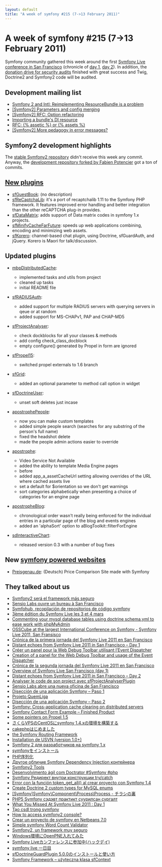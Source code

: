 ```yaml
---
layout: default
title: "A week of symfony #215 (7->13 February 2011)"
---
```


A week of symfony #215 (7->13 February 2011)
============================================

Symfony community gathered this week around the first [Symfony Live conference in San Francisco](http://www.symfony-live.com/san-francisco) (chronicle of [day 1](http://www.symfony-project.org/blog/2011/02/09/symfony-live-san-francisco-day-1), [day 2](http://www.symfony-project.org/blog/2011/02/10/symfony-live-san-francisco-day-2)). In addition, the [donation drive for security audits](http://www.symfony-project.org/blog/2011/02/07/we-re-secure-or-getting-there) finished with great success and Twig, Doctrine2 and Symfony2 code will be audited.

Development mailing list
------------------------

  * [Symfony 2 and Intl: Reimplementing ResourceBundle is a problem](https://groups.google.com/forum/#!topic/symfony-devs/MMUpxFBrZjc)
  * [\[Symfony2\] Parameters and config merging](https://groups.google.com/forum/#!topic/symfony-devs/7_hE8T-M1J4)
  * [\[Symfony2\] RFC: Option refactoring](https://groups.google.com/forum/#!topic/symfony-devs/py91_CEpXic)
  * [Importing a bundle's DI resource](https://groups.google.com/forum/#!topic/symfony-devs/_EOC8VF_PGY)
  * [RFC: \{% assetic %\} or \{% assets %\}](https://groups.google.com/forum/#!topic/symfony-devs/w8-V367qN0k)
  * [\[Symfony2\] More pedagogy in error messages?](https://groups.google.com/forum/#!topic/symfony-devs/-AReqzp4DiU)

Symfony2 development highlights
-------------------------------

The [stable Symfony2 repository](https://github.com/symfony/symfony) didn't receive this week any commit. Anyway, the [development repository forked by Fabien Potencier](https://github.com/fabpot/symfony/) got a ton of commits.

[New plugins](http://www.symfony-project.org/plugins/newest/)
-----------

  * [sfGuestBook](http://www.symfony-project.org/plugins/sfGuestBookPlugin): (no description)
  * [sfReCaptchaLib](http://www.symfony-project.org/plugins/sfReCaptchaLibPlugin): it's a port of recaptchalib 1.11 to the Symfony PHP framework. It features improved error handling and better integration than the other reCAPTCHA plug-in provides.
  * [sfDataMatrix](http://www.symfony-project.org/plugins/sfDataMatrixPlugin): adds support of Data matrix codes in symfony 1.x projects.
  * [sfMinifyCacheFarFuture](http://www.symfony-project.org/plugins/sfMinifyCacheFarFuturePlugin): speeds up web applications combining, encoding and minimizing web assets.
  * [sfKorero](http://www.symfony-project.org/plugins/sfKoreroPlugin): channel-based chat plugin, using Doctrine, sfGuardAuth, and jQuery. Korero is Maori for talk/discussion.

Updated plugins
---------------

  * [mbpDistributedCache](http://www.symfony-project.org/plugins/mbpDistributedCachePlugin):
    * implemented tasks and utils from project
    * cleaned up tasks
    * initial README file

  * [sfRADIUSAuth](http://www.symfony-project.org/plugins/sfRADIUSAuthPlugin):
    * added support for multiple RADIUS servers with querying servers in qeue or at random
    * added support for MS-CHAPv1, PAP and CHAP-MD5

  * [sfProjectAnalyser](http://www.symfony-project.org/plugins/sfProjectAnalyserPlugin):
    * check dockblocks for all your classes &amp; methods
    * add config check_class_docblock
    * empty configure() generated by Propel in form are ignored

  * [sfPropel15](http://www.symfony-project.org/plugins/sfPropel15Plugin):
    * switched propel externals to 1.6 branch

  * [sfGrid](http://www.symfony-project.org/plugins/sfGridPlugin):
    * added an optional parameter to method call option in widget

  * [sfDoctrineUser](http://www.symfony-project.org/plugins/sfDoctrineUserPlugin):
    * unset soft deletes just incase

  * [apostrophePeople](http://www.symfony-project.org/plugins/apostrophePeoplePlugin):
    * now you can make custom templates
    * added simple people search (searches for any substring of the person's full name)
    * fixed the headshot delete
    * made the people admin actions easier to override

  * [apostrophe](http://www.symfony-project.org/plugins/apostrophePlugin):
    * Video Service Not Available
    * added the ability to template Media Engine pages
    * before
    * added app_a_assetCacheUrl setting allowing overrides of the URL where cached assets live
    * set a default for $orientation so we don't get warnings
    * sort categories alphabetically when presenting a choice of categories for an engine page

  * [apostropheBlog](http://www.symfony-project.org/plugins/apostropheBlogPlugin):
    * chronological order wasn't really being enforced for the individual entries in a particular page of the blog and events engines
    * added an 'alphaSort' option to aBlogToolkit::filterForEngine

  * [sdInteractiveChart](http://www.symfony-project.org/plugins/sdInteractiveChartPlugin):
    * released version 0.3 with a number of bug fixes


New [symfony powered websites](http://trac.symfony-project.org/wiki/ApplicationsDevelopedWithSymfony)
----------------------------

  * [Preisgenau.de](http://www.preisgenau.de/): \(Deutsch\) Price Comparison Site made with Symfony


They talked about us
--------------------

  * [Symfony2 será el framework más seguro](http://www.symfony.es/2011/02/07/symfony2-sera-el-framework-mas-seguro/)
  * [Sensio Labs ouvre un bureau à San Francisco](http://www.progilibre.com/Sensio-Labs-ouvre-un-bureau-a-San-Francisco_a1270.html)
  * [Symfohub, recopilación de repositorios de código symfony](http://www.issux.com/2011/02/07/symfohub-recopilacion-de-repositorios-de-codigo-symfony/)
  * [3ème édition du Symfony Live les 3 et 4 mars](http://www.toolinux.com/3eme-edition-du-Symfony-Live-les-3)
  * [Commenting your mysql database tables using doctrine schema.yml to ease work with phpMyAdmin](http://test.ical.ly/2011/02/08/commenting-your-mysql-database-tables-using-doctrine-schema-yml-to-ease-work-with-phpmyadmin/)
  * [OSSCube at the largest International Conference on Symfony - Symfony Live 2011, San Fransisco](http://www.prlog.org/11282573-osscube-at-the-largest-international-conference-on-symfony-symfony-live-2011-san-fransisco.html)
  * [Crónica de la primera jornada del Symfony Live 2011 en San Francisco](http://www.symfony.es/2011/02/08/cronica-de-la-primera-jornada-del-symfony-live-2011-en-san-francisco/)
  * [Distant echoes from Symfony Live 2011 in San Francisco – Day 1](http://test.ical.ly/2011/02/09/distant-echoes-from-symfony-live-2011-in-san-francisco-day-1/)
  * [Créer un panel pour la Web Debug Toolbar utilisant l’Event Dispatcher](http://www.symfonic.fr/2011/02/web-debug-toolbar-event-dispatcher/)
  * [Creation of a panel for the Web Debug Toolbar and usage of the Event Dispatcher](http://www.symfonic.fr/en/2011/02/creation-of-a-panel-for-the-web-debug-toolbar-and-usage-of-the-event-dispatcher/)
  * [Crónica de la segunda jornada del Symfony Live 2011 en San Francisco](http://www.symfony.es/2011/02/09/cronica-de-la-segunda-jornada-del-symfony-live-2011-en-san-francisco/)
  * [Overview of Symfony Live San Francisco (day 1)](http://www.symfonylab.com/overview-of-symfony-live-san-francisco-day-1/)
  * [Distant echoes from Symfony Live 2011 in San Francisco – Day 2](http://test.ical.ly/2011/02/10/distant-echoes-from-symfony-live-2011-in-san-francisco-day-2/)
  * [Analyser le code de son project avec sfProjectAnalyserPlugin](http://www.lafermeduweb.net/billet/analyser-le-code-de-son-projet-avec-sfprojectanalyserplugin-1037.html)
  * [Sensio Labs abre una nueva oficina de San Francisco](http://www.symfony.es/2011/02/10/sensio-labs-abre-una-nueva-oficina-de-san-francisco/)
  * [Disección de una aplicación Symfony – Paso 1](http://wilman.wordpress.com/2011/02/10/diseccion-de-una-aplicacion-symfony/)
  * [Projeto QuemLiga](http://www.symfonybr.com/2011/02/11/projeto-quemliga/)
  * [Disección de una aplicación Symfony – Paso 2](http://wilman.wordpress.com/2011/02/11/diseccion-de-una-aplicacion-symfony-paso-2/)
  * [Symfony: Cross-application cache clearing on distributed servers](http://burgiblog.com/2011/02/12/symfony-cross-application-cache-clearing-on-distributed-servers/)
  * [Symfony Contact Form Example – Finished Product](http://www.learnwebdev.com/?p=615)
  * [Some pointers on Propel 1.5](http://blog.jondh.me.uk/2011/02/some-pointers-on-propel-1-5/)
  * [さくらVPSのCentOSにsymfony 1.4.xの環境を構築する](http://b.l0g.jp/dev/symfony14onsakuravps/)
  * [cakephpはじめました](http://cia67820.blogspot.com/2011/02/cakephp.html)
  * [the Symfony Routing Framework](http://www.erman.me/?p=247)
  * [Installation de USVN (version 1.0+)](http://blog.loicg.net/how-to/installation-usvn-version-1/)
  * [Symfony 2 для разработчиков на symfony 1.x](http://dbykadorov.livejournal.com/94377.html)
  * [symfonyをインストール](http://shzk69.blog84.fc2.com/blog-entry-17.html)
  * [PHP序列化](堆栈跟踪和异常)
  * [Другое обличие Symfony Dependency Injection контейнера](http://cyberville-project.ru/2011/02/symfony-dependency-injection.html)
  * [Symfony2 Tools](http://scopenote.blogspot.com/2011/02/symfony2-tools.html)
  * [Desenvolvimento ágil com Doctrator #Symfony #php](http://gpupo.com/desenvolvimento-agil-com-doctrator-symfony-ph)
  * [Symfony Редирект внутри конструкции try/catch](http://of.com.ua/symfony/symfony-redirect-inside-try-catch/)
  * [Error con la función token_get_all() al crear proyecto con Symfony 1.4](http://jonsegador.com/2011/02/error-con-la-funcion-token_get_all-al-crear-proyecto-con-symfony-1-4/)
  * [Create Doctrine 2 custom types for MySQL enums](http://phphints.wordpress.com/2011/02/09/doctrine-2-custom-types-for-mysql-enums/)
  * [[Symfony]Symfony\Component\Process\Process - チラシの裏](http://d.hatena.ne.jp/perezvon/20110209/1297269217)
  * [PHP5 Symfony сэдэвт практикт суурилсан сургалт](http://www.kt.mn/nuur/kt-undsen-bulanguud/medee/2947-php5-symfony-sedevt-praktikt-suurilsan-surgalt.html)
  * [What You Missed At Symfony Live 2011 : Day 1](http://superprofundo.com/2011/02/09/what-you-missed-at-symfony-live-2011-day-1/)
  * [Tạo csdl trong symfony](http://chaudanghuy.blogspot.com/2011/02/tao-csdl-trong-symfony.html)
  * [How to access symfony2 console?](http://www.decentmind.com/2011/02/how-to-access-symfony2-console/)
  * [Crear un proyecto de symfony en Netbeans 7.0](http://www.agusticosta.es/tutoriales/crear-un-proyecto-de-symfony-en-netbeans-7-0.html)
  * [Simple symfony Word Count Validator](http://www.dobervich.com/2011/02/08/simple-symfony-word-count-validator/)
  * [Symfony2, un framework muy seguro](http://blog.solucionex.com/symfony/symfony2-un-framework-muy-seguro)
  * [Windows環境にOpenPNE入れてみた](http://12net.jp/blog/b20110208_01.html)
  * [Symfony Liveカンファレンスに参加中(ハックデイ)](http://blog.candycane.jp/archives/536)
  * [symfony live 一日目 ](http://d.hatena.ne.jp/cocoiti/20110207)
  * [sfDoctrineGuardPlugin 5.0.0のインストールと使い方](http://stack3.net/blogdev/p/447)
  * [Symfony Framework – użyteczna klasa sfContext](http://creativecoder.pl/2011/02/symfony-framework-uzyteczna-klasa-sfcontext/)
